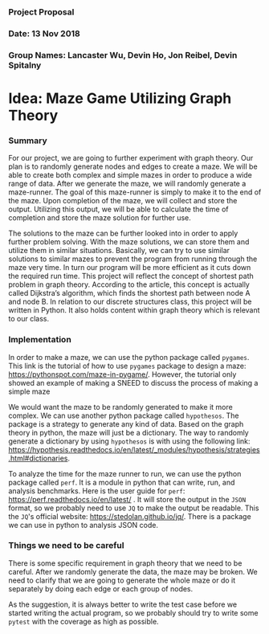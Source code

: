 ### Project Proposal
### Date: 13 Nov 2018
### Group Names: Lancaster Wu, Devin Ho, Jon Reibel, Devin Spitalny


# Idea: Maze Game Utilizing Graph Theory

### Summary

For our project, we are going to further experiment with graph theory. Our plan is to randomly generate nodes and edges to create a maze. We will be able to create both complex and simple mazes in order to produce a wide range of data. After we generate the maze, we will randomly generate a maze-runner. The goal of this maze-runner is simply to make it to the end of the maze. Upon completion of the maze, we will collect and store the output. Utilizing this output, we will be able to calculate the time of completion and store the maze solution for further use.

The solutions to the maze can be further looked into in order to apply further problem solving. With the maze solutions, we can store them and utilize them in similar situations. Basically, we can try to use similar solutions to similar mazes to prevent the program from running through the maze very time. In turn our program will be more efficient as it cuts down the required run time. This project will reflect the concept of shortest path problem in graph theory. According to the article, this concept is actually called Dijkstra’s algorithm, which finds the shortest path between node A and node B. In relation to our discrete structures class, this project will be written in Python. It also holds content within graph theory which is relevant to our class.

### Implementation

In order to make a maze, we can use the python package called `pygames`. This link is the tutorial of how to use `pygames` package to design a maze: https://pythonspot.com/maze-in-pygame/. However, the tutorial only showed an example of making a SNEED to discuss the process of making a simple maze

We would want the maze to be randomly generated to make it more complex. We can use another python package called `hypothesos`.  The package is a strategy to generate any kind of data. Based on the graph theory in python, the maze will just be a dictionary. The way to randomly generate a dictionary by using `hypothesos` is with using the following link: https://hypothesis.readthedocs.io/en/latest/_modules/hypothesis/strategies.html#dictionaries.

To analyze the time for the maze runner to run, we can use the python package called `perf`. It is a module in python that can write, run, and analysis benchmarks. Here is the user guide for `perf`: https://perf.readthedocs.io/en/latest/ . It will store the output in the `JSON` format, so we probably need to use `JQ` to make the output be readable. This the `JQ`'s official website: https://stedolan.github.io/jq/. There is a package we can use in python to analysis JSON code.

### Things we need to be careful

There is some specific requirement in graph theory that we need to be careful. After we randomly generate the data, the maze may be broken. We need to clarify that we are going to generate the whole maze or do it separately by doing each edge or each group of nodes.

As the suggestion, it is always better to write the test case before we started writing the actual program, so we probably should try to write some `pytest` with the coverage as high as possible.
